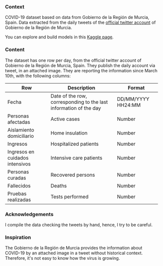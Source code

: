 ### Context

COVID-19 dataset based on data from Gobierno de la Región de Murcia, Spain. Data extracted from the daily tweets of the [official twitter account](https://twitter.com/regiondemurcia) of Gobierno de la Región de Murcia.

You can explore and build models in this [Kaggle page](https://www.kaggle.com/edumardo/covid19-dataset-from-regin-de-murcia-spain).

### Content

The dataset has one row per day, from the official twitter account of Gobierno de la Región de Murcia, Spain. They publish the daily account via tweet, in an attached image.
They are reporting the information since March 10th, with the following columns:

|Row   | Description                                                       | Format             |
|------|-------------------------------------------------------------------|--------------------|
|Fecha | Date of the row, corresponding to the last information of the day | DD/MM/YYYY HH24:MM |
|Personas afectadas | Active cases | Number |
|Aislamiento domiciliario | Home insulation | Number |
|Ingresos | Hospitalized patients | Number |
|Ingresos en cuidados intensivos | Intensive care patients | Number |
|Personas curadas | Recovered persons | Number |
|Fallecidos | Deaths | Number |
|Pruebas realizadas | Tests performed | Number |

### Acknowledgements

I compile the data checking the tweets by hand, hence, I try to be careful. 

### Inspiration

The Gobierno de la Región de Murcia provides the information about COVID-19 by an attached image in a tweet without historical context. Therefore, it's not easy to know how the virus is growing.
